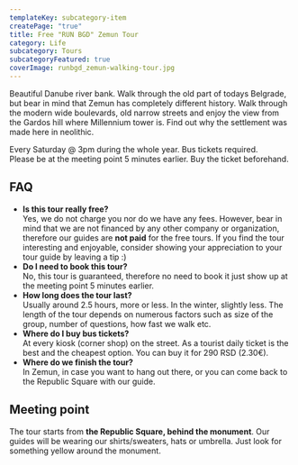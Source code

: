 ```yaml
---
templateKey: subcategory-item
createPage: "true"
title: Free "RUN BGD" Zemun Tour
category: Life
subcategory: Tours
subcategoryFeatured: true
coverImage: runbgd_zemun-walking-tour.jpg
---
```

Beautiful Danube river bank. Walk through the old part of todays Belgrade, but bear in mind that Zemun has completely different history. Walk through the modern wide boulevards, old narrow streets and enjoy the view from the Gardos hill where Millennium tower is. Find out why the settlement was made here in neolithic.

Every Saturday @ 3pm during the whole year. Bus tickets required.\
Please be at the meeting point 5 minutes earlier. Buy the ticket beforehand.

## FAQ

* **Is this tour really free?**\
  Yes, we do not charge you nor do we have any fees. However, bear in mind that we are not financed by any other company or organization, therefore our guides are **not paid** for the free tours. If you find the tour interesting and enjoyable, consider showing your appreciation to your tour guide by leaving a tip :) 
* **Do I need to book this tour?**\
  No, this tour is guaranteed, therefore no need to book it just show up at the meeting point 5 minutes earlier. 
* **How long does the tour last?**\
  Usually around 2.5 hours, more or less. In the winter, slightly less. The length of the tour depends on numerous factors such as size of the group, number of questions, how fast we walk etc.
* **Where do I buy bus tickets?**\
  At every kiosk (corner shop) on the street. As a tourist daily ticket is the best and the cheapest option. You can buy it for 290 RSD (2.30€). 
* **Where do we finish the tour?**\
  In Zemun, in case you want to hang out there, or you can come back to the Republic Square with our guide.

## Meeting point

The tour starts from **the Republic Square, behind the monument**. Our guides will be wearing our shirts/sweaters, hats or umbrella. Just look for something yellow around the monument.